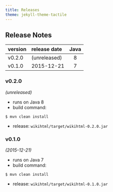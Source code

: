 ```yaml
---
title: Releases
theme: jekyll-theme-tactile
---
```



## Release Notes

| version | release date | Java |
|:--------|:-------------|:----:|
| v0.2.0  | (unreleased) | 8    |
| v0.1.0  | 2015-12-21   | 7    |



### v0.2.0
*(unreleased)*
* runs on Java 8
* build command:
```
$ mvn clean install
```
* release: `wikihtml/target/wikihtml-0.2.0.jar`


### v0.1.0
*(2015-12-21)*
* runs on Java 7
* build command:
```
$ mvn clean install
```
* release: `wikihtml/target/wikihtml-0.1.0.jar`


